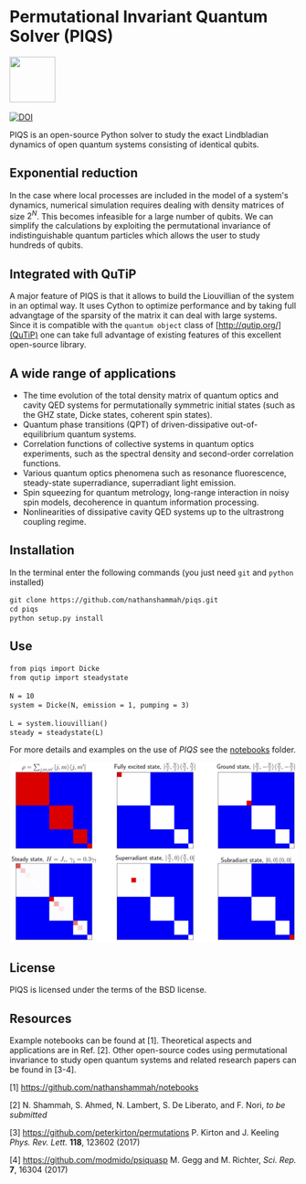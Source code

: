 # Permutational Invariant Quantum Solver (PIQS) 

<img src="https://github.com/nathanshammah/piqs/blob/master/doc/piqs_logo.png" width="80" height="80"/>

[![DOI](https://zenodo.org/badge/104438298.svg)](https://zenodo.org/badge/latestdoi/104438298)

PIQS is an open-source Python solver to study the exact Lindbladian dynamics of open quantum systems consisting of identical qubits.

## Exponential reduction 
In the case where local processes are included in the model of a system's dynamics, numerical simulation requires dealing with density matrices of size $2^N$. This becomes infeasible for a large number of qubits. We can simplify the calculations by exploiting the permutational invariance of indistinguishable quantum particles which allows the user to study hundreds of qubits.

## Integrated with QuTiP
A major feature of PIQS is that it allows to build the Liouvillian of the system in an optimal way. It uses Cython to optimize performance and by taking full advangtage of the sparsity of the matrix it can deal with large systems. Since it is compatible with the `quantum object` class of [http://qutip.org/](QuTiP) one can take full advantage of existing features of this excellent open-source library.


## A wide range of applications
- The time evolution of the total density matrix of quantum optics and cavity QED systems for permutationally symmetric initial states (such as the GHZ state, Dicke states, coherent spin states).
- Quantum phase transitions (QPT) of driven-dissipative out-of-equilibrium quantum systems.  
- Correlation functions of collective systems in quantum optics experiments, such as the spectral density and second-order correlation functions.
- Various quantum optics phenomena such as resonance fluorescence, steady-state superradiance, superradiant light emission.
- Spin squeezing for quantum metrology, long-range interaction in noisy spin models, decoherence in quantum information processing. 
- Nonlinearities of dissipative cavity QED systems up to the ultrastrong coupling regime.

## Installation
In the terminal enter the following commands (you just need `git` and `python` installed)
```
git clone https://github.com/nathanshammah/piqs.git
cd piqs
python setup.py install
```

## Use
```
from piqs import Dicke
from qutip import steadystate

N = 10
system = Dicke(N, emission = 1, pumping = 3)

L = system.liouvillian()
steady = steadystate(L)
```
For more details and examples on the use of *PIQS* see the [notebooks](https://github.com/nathanshammah/notebooks) folder. 

![Density matrices in the Dicke basis.](https://github.com/nathanshammah/notebooks/blob/master/plots/states_N.png)
## License
PIQS is licensed under the terms of the BSD license.

## Resources
Example notebooks can be found at [1]. Theoretical aspects and applications are in Ref. [2]. Other open-source codes using permutational invariance to study open quantum systems and related research papers can be found in [3-4].

[1] https://github.com/nathanshammah/notebooks

[2] N. Shammah, S. Ahmed, N. Lambert, S. De Liberato, and F. Nori, *to be submitted*

[3] https://github.com/peterkirton/permutations P. Kirton and J. Keeling *Phys. Rev. Lett.*  **118**, 123602 (2017)

[4] https://github.com/modmido/psiquasp M. Gegg and M. Richter, *Sci. Rep.* **7**, 16304 (2017)
